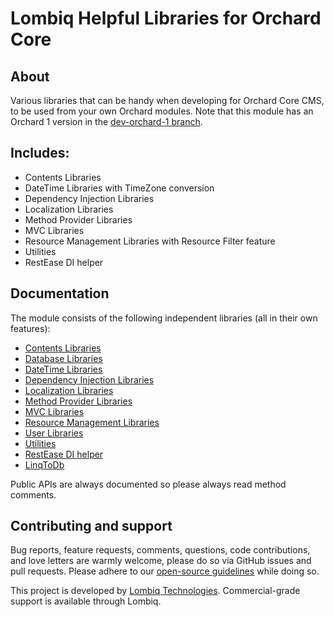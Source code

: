 # Lombiq Helpful Libraries for Orchard Core



## About

Various libraries that can be handy when developing for Orchard Core CMS, to be used from your own Orchard modules. Note that this module has an Orchard 1 version in the [dev-orchard-1 branch](https://github.com/Lombiq/Helpful-Libraries/tree/dev-orchard-1).


## Includes:

- Contents Libraries
- DateTime Libraries with TimeZone conversion
- Dependency Injection Libraries
- Localization Libraries
- Method Provider Libraries
- MVC Libraries
- Resource Management Libraries with Resource Filter feature
- Utilities
- RestEase DI helper


## Documentation

The module consists of the following independent libraries (all in their own features):

- [Contents Libraries](Lombiq.HelpfulLibraries/Docs/ContentsLibraries.md)
- [Database Libraries](Lombiq.HelpfulLibraries/Docs/DatabaseLibraries.md)
- [DateTime Libraries](Lombiq.HelpfulLibraries/Docs/DateTimeLibraries.md)
- [Dependency Injection Libraries](Lombiq.HelpfulLibraries/Docs/DependencyInjectionLibraries.md)
- [Localization Libraries](Lombiq.HelpfulLibraries/Docs/LocalizationLibraries.md)
- [Method Provider Libraries](Lombiq.HelpfulLibraries/Docs/MethodProviderLibraries.md)
- [MVC Libraries](Lombiq.HelpfulLibraries/Docs/MvcLibraries.md)
- [Resource Management Libraries](Lombiq.HelpfulLibraries/Docs/ResourceManagementLibraries.md)
- [User Libraries](Lombiq.HelpfulLibraries/Docs/UserLibraries.md)
- [Utilities](Lombiq.HelpfulLibraries/Docs/Utilities.md)
- [RestEase DI helper](Lombiq.HelpfulLibraries.RestEase/Readme.md)
- [LinqToDb](Lombiq.HelpfulLibraries.LinqToDb/Readme.md)

Public APIs are always documented so please always read method comments.


## Contributing and support

Bug reports, feature requests, comments, questions, code contributions, and love letters are warmly welcome, please do so via GitHub issues and pull requests. Please adhere to our [open-source guidelines](https://lombiq.com/open-source-guidelines) while doing so.

This project is developed by [Lombiq Technologies](https://lombiq.com/). Commercial-grade support is available through Lombiq.
